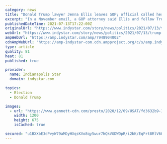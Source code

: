 ```yaml
---
category: news
title: "Donald Trump lawyer Jenna Ellis leaves GOP; official called her election claims 'a joke'"
excerpt: "In a November email, a GOP attorney said Ellis and fellow Trump attorney Rudy Giuliani were pushing conspiracy theories about the 2020 election."
publishedDateTime: 2021-07-13T17:22:00Z
originalUrl: "https://www.indystar.com/story/news/politics/2021/07/13/trump-lawyer-jenna-ellis-leaves-gop-official-calls-work-joke/7948904002/"
webUrl: "https://www.indystar.com/story/news/politics/2021/07/13/trump-lawyer-jenna-ellis-leaves-gop-official-calls-work-joke/7948904002/"
ampWebUrl: "https://amp.indystar.com/amp/7948904002"
cdnAmpWebUrl: "https://amp-indystar-com.cdn.ampproject.org/c/s/amp.indystar.com/amp/7948904002"
type: article
quality: 81
heat: 81
published: true

provider:
  name: Indianapolis Star
  domain: indystar.com

topics:
  - Election
  - Donald Trump

images:
  - url: "https://www.gannett-cdn.com/presto/2020/12/09/USAT/fd3632b9-16e8-4d9a-aa74-eb98e1801514-AFP_AFP_8WQ7WV.jpg?auto=webp&crop=5328,2997,x0,y303&format=pjpg&width=1200"
    width: 1200
    height: 675
    isCached: true

secured: "u1BXXbE3dPvyW79aMDyHXqsKVo8qy5wur7hQkVGDWDpR/i2bK/EqPrt8RlV6QYbKxENjV11icNL6t/vPpxbauel8Vkkq2V+Ie5w34CBTH6uisbvxLQvMtyI1QtGPuh5TV7zyuieDMBviIQBTM+uercWzIoJDkkQc02XnUqdE1amr1JdcEHytHXbOTiWuNk4cvj0LqDzLUjxcf5w75CiLJ5FEZulpwiRJub/v4y2uEi+NieD17+Gko4dW4Z7WCT+RYaefvm/41RqlU/BkibWfOSWqGIkJRzd4DoRjz1ZuY7bbZ8cHmR9kKs0oSUIRv1z3dnHY2G8pE3KlJhY9hM2wVSQmS9UitVFVG3atvLMn6Ik=;Jfi3cECrKWfZzoSZSImt2A=="
---
```


